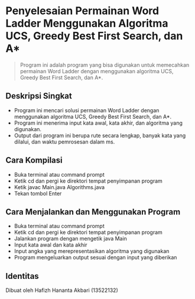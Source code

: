 # Penyelesaian Permainan Word Ladder Menggunakan Algoritma UCS, Greedy Best First Search, dan A*
> Program ini adalah program yang bisa digunakan untuk memecahkan permainan Word Ladder dengan menggunakan algoritma UCS, Greedy Best First Search, dan A*.

## Deskripsi Singkat
- Program ini mencari solusi permainan Word Ladder dengan menggunakan algoritma UCS, Greedy Best First Search, dan A*.
- Program ini menerima input kata awal, kata akhir, dan algoritma yang digunakan.
- Output dari program ini berupa rute secara lengkap, banyak kata yang dilalui, dan waktu pemrosesan dalam ms.


## Cara Kompilasi 
- Buka terminal atau command prompt
- Ketik cd dan pergi ke direktori tempat penyimpanan program
- Ketik javac Main.java Algorithms.java
- Tekan tombol Enter


## Cara Menjalankan dan Menggunakan Program
- Buka terminal atau command prompt
- Ketik cd dan pergi ke direktori tempat penyimpanan program
- Jalankan program dengan mengetik java Main
- Input kata awal dan kata akhir
- Input angka yang merepresentasikan algoritma yang digunakan
- Program mengeluarkan output sesuai dengan input yang diberikan

## Identitas
Dibuat oleh Hafizh Hananta Akbari (13522132)
